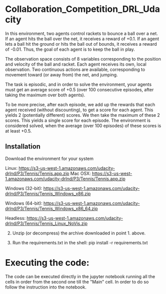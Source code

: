 # Collaboration_Competition_DRL_Udacity

In this environment, two agents control rackets to bounce a ball over a net. If an agent hits the ball over the net, it receives a reward of +0.1. If an agent lets a ball hit the ground or hits the ball out of bounds, it receives a reward of -0.01. Thus, the goal of each agent is to keep the ball in play.

The observation space consists of 8 variables corresponding to the position and velocity of the ball and racket. Each agent receives its own, local observation. Two continuous actions are available, corresponding to movement toward (or away from) the net, and jumping.

The task is episodic, and in order to solve the environment, your agents must get an average score of +0.5 (over 100 consecutive episodes, after taking the maximum over both agents). 

To be more precise, after each episode, we add up the rewards that each agent received (without discounting), to get a score for each agent. This yields 2 (potentially different) scores. We then take the maximum of these 2 scores. This yields a single score for each episode. The environment is considered solved, when the average (over 100 episodes) of these scores is at least +0.5.

## Installation

Download the environment for your system 

Linux: https://s3-us-west-1.amazonaws.com/udacity-drlnd/P3/Tennis/Tennis.app.zip
Mac OSX: https://s3-us-west-1.amazonaws.com/udacity-drlnd/P3/Tennis/Tennis.app.zip

Windows (32-bit): https://s3-us-west-1.amazonaws.com/udacity-drlnd/P3/Tennis/Tennis_Windows_x86.zip

Windows (64-bit): https://s3-us-west-1.amazonaws.com/udacity-drlnd/P3/Tennis/Tennis_Windows_x86_64.zip

Headless: https://s3-us-west-1.amazonaws.com/udacity-drlnd/P3/Tennis/Tennis_Linux_NoVis.zip

2. Unzip (or decompress) the archive downloaded in point 1. above.

3. Run the requirements.txt in the shell: pip install -r requirements.txt

# Executing the code:

The code can be executed directly in the jupyter notebook running all the cells in order from the second one till the "Main" cell.
In order to do so follow the instruction into the notebook.
